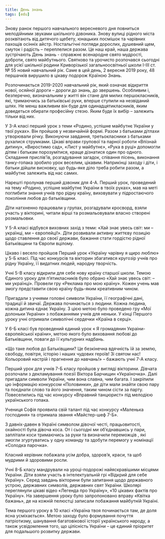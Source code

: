 ```yaml
---
title: День знань
tags: [edu]
---
```


Знову ранок першого навчального вересневого дня повниться мелодійними звуками шкільного дзвоника. Знову вулиці рідного міста розквітають від дитячого щебету, юнацьких посмішок та чарівних пахощів осінніх айстр. Ностальгічні погляди дорослих, душевний щем, смуток і радість – переплелися разом. Це наш край, наша держава зустрічають День знань - справжнє всенародне свято мудрості, доброти, свято майбутнього. Святково та урочисто розпочався сьогодні для усієї шкільної родини Криворізької загальноосвітньої школи І-ІІІ ст. № 55 новий навчальний рік. Саме в цей день, 2 вересня 2019 року, 48 першачків вирушило в цікаву подорож Країною Знань.

Розпочинається 2019-2020 навчальний рік, який означає відкриття нової, осяйної дороги – дороги до знань, до звершень. Особливим і, безперечно, визначальним у житті він стане для милих першокласників, які, тримаючись за батьківські руки, вперше ступили на незвіданий шлях. Не менш важливим він буде для одинадцятикласників, яким доведеться обирати професійну стезю. Яким буде їх вибір – залежить тільки від них.

У 3-А класі перший урок з теми «Родино, успішне майбутнє України у твої руках». Він пройшов у незвичайній формі. Разом з батьками дітлахи утворювали річку. Виконуючи завдання, третьокласники з батьками рухалися струмками. Цікаві вправи групової та парної роботи «Впізнай дитину», «Виростимо сад», «Лист у майбутнє», «Рука в руці» допомогли дітям і батькам порозумітися, краще дізнатися один про одного. Складання прислів’їв, розгадування загадок, співання пісень, виконання танку-гопака зробило урок веселим, цікавим. Наприкінці заходу і діти, і батьки дійшли висновку, що будь-яке діло треба робити разом, а майбутнє залежить від нас самих.

Нарешті пролунав перший дзвоник для 4-А. Перший урок, проведений на тему «Родино, успішне майбутнє України в твоїх руках», мав на меті поглибити знання учнів про рідну країну, виховувати у підростаючого покоління любов до батьківщини.

Діти натхненно працювали у групах, розгадували кросворд, взяли участь у вікторині, читали вірші та розмальовували власно створені розмальовки.

У 5-А класі відбувся виховних захід з теми: «Хай знає увесь світ: ми – українці, ми – європейці!». Діти розвивали активну життєву позицію щодо ставлення до своєї держави, бажання стати гордістю рідної Батьківщини та Європи вцілому.

Цікаво і весело пройшов Перший урок «Україну чарівну я щиро люблю» у 5-Б класі. Під час конкурсів та вікторин збагатився кругозір учнів про рідну Україну, її видатних людей, народну творчість.

Учні 5-В класу відкрили для себе нову країну старшої школи. Темою Єдиного уроку для п’ятикласників було обрано «Хай знає увесь світ: – ми українці». Провели гру «Реклама про мою країну». Кожен учень мав змогу представити свою країну будь-яким креативним чином.

Пригадали з учнями головні символи України, її географічні дані, традиції й звичаї. Держава починається з людини. Кожна людина, кожна дитина єднає Україну. З цією метою було проведено гру «Мої долоньки України» з побажаннями учнів для неньки. У кінці Першого уроку учні отримали символічні сердечки «Країна в серці».

У 6-Б класі був проведений єдиний урок « Я громадянин Украіни- європейської країни», метою якого було виховання любові до Батьківщини, поваги до її культурних надбань.

«Що таке любов до Батьківщини? Це безкінечна вдячність їй за землю, свободу, повітря, історію і наших чудових героїв! Зі святом нас! Кольоровий настрій і прагнення до навчань!» – бажають учні 7-А класу.

Перший урок для учнів 7-Б класу пройшов у вигляді вікторини. Дівчата розпочали з декламування поезії Віктора Барчищин «Україночка». Далі пригадали символи України, чим вона славна, чим багата. І закріпили цю інформацію конкурсом «Половинки», де діти мали знайти свою пару та поєднати слово та його значення, таким чином сісти за парту. Повеселились під час конкурсу «Вправний танцюрист» під мелодією українського гопака.

Учениця Софія проявила свій талант під час конкурсу «Маленька господиня» та отримала звання «Майстер-шеф 7-Б».

З давніх-давен в Україні символом дівочої честі, працьовитості, охайності була дівоча коса. От і сьогодні ми об’єднавшись у пари, заплітали коси тримаючись за руки та визначили переможців , які змогли згуртуватись у одну команду та здобути перемогу у номінації «Солодка парочка».

Класний керівник побажала усім добра, здоров’я, краси, та щоб мудрими й здоровими росли.

Учні 8-Б класу мандрували на уроці-подорожі найяскравішими місцями України. Діти взяли участь в інтелектуальній грі «Відкрий для себе Україну». Серед завдань вікторини були запитання щодо державного устрою, державних символів, державних свят України. Школярі переглянули цікаві відео «Легенда про Україну», «10 цікавих фактів про Україну». На завершення уроку було запропоновано вправу «Квітка бажань», де на кожній пелюстці записали побажання майбутній Україні.

Тема першого уроку в 10 класі «Україна твоя починається там, де доля ясна усміхається». Метою заходу було формування почуття патріотизму, шанування багатовікової історії українського народу, а також усвідомлення того, що цілісність України – це єдиний пріоритет для подальшого розвитку держави.

<slideshow></slideshow>
